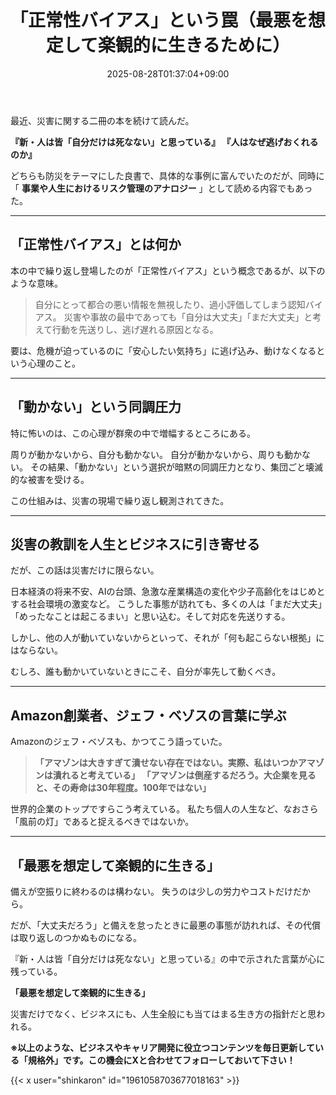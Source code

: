 ﻿---
title: "「正常性バイアス」という罠（最悪を想定して楽観的に生きるために）"
date: 2025-08-28T01:37:04+09:00
draft: false
---

最近、災害に関する二冊の本を続けて読んだ。

 **『新・人は皆「自分だけは死なない」と思っている』 『人はなぜ逃げおくれるのか』**

どちらも防災をテーマにした良書で、具体的な事例に富んでいたのだが、同時に「 **事業や人生におけるリスク管理のアナロジー** 」として読める内容でもあった。




---



## 「正常性バイアス」とは何か

本の中で繰り返し登場したのが「正常性バイアス」という概念であるが、以下のような意味。

> 自分にとって都合の悪い情報を無視したり、過小評価してしまう認知バイアス。
> 災害や事故の最中であっても「自分は大丈夫」「まだ大丈夫」と考えて行動を先送りし、逃げ遅れる原因となる。

要は、危機が迫っているのに「安心したい気持ち」に逃げ込み、動けなくなるという心理のこと。



---



## 「動かない」という同調圧力

特に怖いのは、この心理が群衆の中で増幅するところにある。

周りが動かないから、自分も動かない。
自分が動かないから、周りも動かない。
その結果、「動かない」という選択が暗黙の同調圧力となり、集団ごと壊滅的な被害を受ける。

この仕組みは、災害の現場で繰り返し観測されてきた。



---



## 災害の教訓を人生とビジネスに引き寄せる

だが、この話は災害だけに限らない。

日本経済の将来不安、AIの台頭、急激な産業構造の変化や少子高齢化をはじめとする社会環境の激変など。
こうした事態が訪れても、多くの人は「まだ大丈夫」「めったなことは起こるまい」と思い込む。そして対応を先送りする。

しかし、他の人が動いていないからといって、それが「何も起こらない根拠」にはならない。

むしろ、誰も動かいていないときにこそ、自分が率先して動くべき。



---



## Amazon創業者、ジェフ・ベゾスの言葉に学ぶ

Amazonのジェフ・ベゾスも、かつてこう語っていた。

> **「アマゾンは大きすぎて潰せない存在ではない。実際、私はいつかアマゾンは潰れると考えている」 「アマゾンは倒産するだろう。大企業を見ると、その寿命は30年程度。100年ではない」**

世界的企業のトップですらこう考えている。
私たち個人の人生など、なおさら「風前の灯」であると捉えるべきではないか。



---



## 「最悪を想定して楽観的に生きる」

備えが空振りに終わるのは構わない。
失うのは少しの労力やコストだけだから。

だが、「大丈夫だろう」と備えを怠ったときに最悪の事態が訪れれば、その代償は取り返しのつかぬものになる。

『新・人は皆「自分だけは死なない」と思っている』の中で示された言葉が心に残っている。

**「最悪を想定して楽観的に生きる」**

災害だけでなく、ビジネスにも、人生全般にも当てはまる生き方の指針だと思われる。



**※以上のような、ビジネスやキャリア開発に役立つコンテンツを毎日更新している「規格外」です。この機会にXと合わせてフォローしておいて下さい！**



{{< x user="shinkaron" id="1961058703677018163" >}}